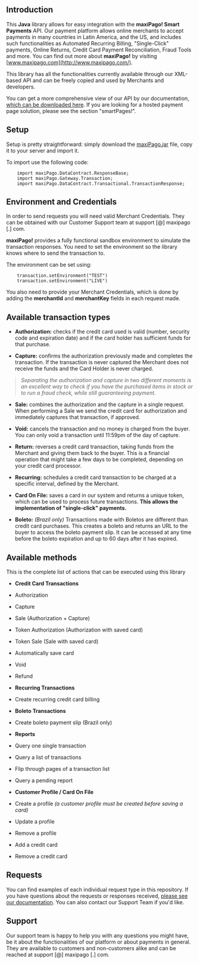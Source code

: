## Introduction ##

This **Java** library allows for easy integration with the **maxiPago! Smart Payments** API. Our payment platform allows online merchants to accept payments in many countries in Latin America, and the US, and includes such functionalities as Automated Recurring Billing, "Single-Click" payments, Online Returns, Credit Card Payment Reconciliation, Fraud Tools and more. You can find out more about **maxiPago!** by visiting [www.maxipago.com](http://www.maxipago.com/).

This library has all the functionalities currently available through our XML-based API and can be freely copied and used by Merchants and developers.

You can get a more comprehensive view of our API by our documentation, [which can be downloaded here](http://www.maxipago.com/docs/maxiPago_API_Latest.pdf). If you are looking for a hosted payment page solution, please see the section "smartPages!".


## Setup ##

Setup is pretty straightforward: simply download the [maxiPago.jar](http://www.maxipago.com/docs/maxiPago.jar.zip) file, copy it to your server and import it.

To import use the following code:

		import maxiPago.DataContract.ResponseBase;
		import maxiPago.Gateway.Transaction; 
		import maxiPago.DataContract.Transactional.TransactionResponse;


## Environment and Credentials ##

In order to send requests you will need valid Merchant Credentials. They can be obtained with our Customer Support team at support [@] maxipago [.] com.

**maxiPago!** provides a fully functional sandbox environment to simulate the transaction responses. You need to set the environment so the library knows where to send the transaction to.

The environment can be set using:

		transaction.setEnvironment("TEST")
		transaction.setEnvironment("LIVE")
		
You also need to provide your Merchant Credentials, which is done by adding the **merchantId** and **merchantKey** fields in each request made.


## Available transaction types ##

* **Authorization:** checks if the credit card used is valid (number, security code and expiration date) and if the card holder has sufficient funds for that purchase.

* **Capture:** confirms the authorization previously made and completes the transaction. If the transaction is never captured the Merchant does not receive the funds and the Card Holder is never charged.

>*Separating the authorization and capture in two different moments is an excellent way to check if you have the purchased items in stock or to run a fraud check, while still guaranteeing payment.*

* **Sale:** combines the authorization and the capture in a single request. When performing a Sale we send the credit card for authorization and immediately captures that transaction, if approved.

* **Void:** cancels the transaction and no money is charged from the buyer. You can only void a transaction until 11:59pm of the day of capture.

* **Return:** reverses a credit card transaction, taking funds from the Merchant and giving them back to the buyer. This is a financial operation that might take a few days to be completed, depending on your credit card processor.

* **Recurring:** schedules a credit card transaction to be charged at a specific interval, defined by the Merchant.

* **Card On File:** saves a card in our system and returns a unique token, which can be used to process future transactions. **This allows the implementation of "single-click" payments.**

* **Boleto:** *(Brazil only)* Transactions made with Boletos are different than credit card purchases. This creates a boleto and returns an URL to the buyer to access the boleto payment slip. It can be accessed at any time before the boleto expiration and up to 60 days after it has expired.


## Available methods ##

This is the complete list of actions that can be executed using this library

* **Credit Card Transactions**
 * Authorization
 * Capture
 * Sale (Authorization + Capture)
 * Token Authorization (Authorization with saved card) 
 * Token Sale (Sale with saved card)
 * Automatically save card 
 * Void
 * Refund
 
 
* **Recurring Transactions**
 * Create recurring credit card billing 
 
 
* **Boleto Transactions**
 * Create boleto payment slip (Brazil only)


* **Reports**
 * Query one single transaction 
 * Query a list of transactions 
 * Flip through pages of a transaction list 
 * Query a pending report 


* **Customer Profile / Card On File**
 * Create a profile *(a customer profile must be created before saving a card)*
 * Update a profile 
 * Remove a profile 
 * Add a credit card
 * Remove a credit card


## Requests ##

You can find examples of each individual request type in this repository. If you have questions about the requests or responses received, [please see our documentation](http://www.maxipago.com/docs/maxiPago_API_Latest.pdf). You can also contact our Support Team if you'd like.


## Support ##

Our support team is happy to help you with any questions you might have, be it about the functionalities of our platform or about payments in general. They are available to customers and non-customers alike and can be reached at support [@] maxipago [.] com.
